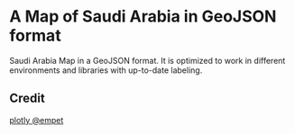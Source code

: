 # A Map of Saudi Arabia in GeoJSON format
Saudi Arabia Map in a GeoJSON format. It is optimized to work in different environments and libraries with up-to-date labeling.

## Credit
[plotly @empet](https://community.plotly.com/t/choropleth-map-for-saudi-arabia/41133/2)
